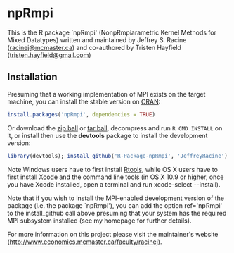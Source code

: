 # npRmpi

This is the R package `npRmpi' (NonpRmpiarametric Kernel Methods for Mixed Datatypes) written and maintained by Jeffrey S. Racine (racinej@mcmaster.ca) and co-authored by Tristen Hayfield (tristen.hayfield@gmail.com)

## Installation

Presuming that a working implementation of MPI exists on the target machine, you can install the stable version on [CRAN](http://cran.r-project.org/package=npRmpi):

```r
install.packages('npRmpi', dependencies = TRUE)
```

Or download the [zip ball](https://github.com/JeffreyRacine/R-Package-npRmpi/zipball/master) or [tar ball](https://github.com/JeffreyRacine/R-Package-npRmpi/tarball/master), decompress and run `R CMD INSTALL` on it, or install then use the **devtools** package to install the development version:

```r
library(devtools); install_github('R-Package-npRmpi', 'JeffreyRacine')
```

Note Windows users have to first install
[Rtools](http://cran.r-project.org/bin/windows/Rtools), while OS X
users have to first install
[Xcode](https://itunes.apple.com/us/app/xcode/id497799835) and the
command line tools (in OS X 10.9 or higher, once you have Xcode
installed, open a terminal and run xcode-select --install).

Note that if you wish to install the MPI-enabled development version
of the package (i.e. the package `npRmpi'), you can add the option
ref='npRmpi' to the install_github call above presuming that your
system has the required MPI subsystem installed (see my homepage for
further details).

For more information on this project please visit the maintainer's website (http://www.economics.mcmaster.ca/faculty/racinej).

